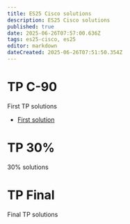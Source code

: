 ```yaml
---
title: ES25 Cisco solutions
description: ES25 Cisco solutions
published: true
date: 2025-06-26T07:57:00.636Z
tags: es25-cisco, es25
editor: markdown
dateCreated: 2025-06-26T07:51:50.354Z
---
```


# TP C-90
First TP solutions

- [First solution](/solutions/cisco/es25-first)

# TP 30%
30% solutions

# TP Final
Final TP solutions